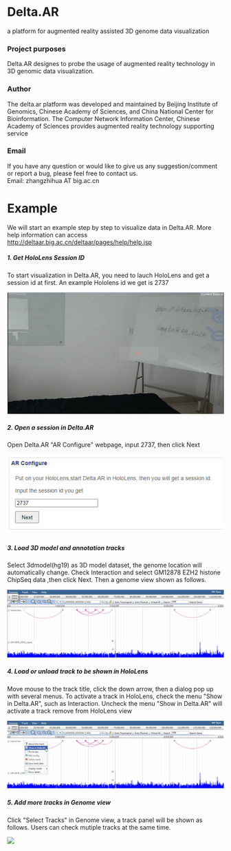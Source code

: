 # Delta.AR
a platform for augmented reality assisted 3D genome data visualization

### Project purposes
Delta.AR designes to probe the usage of augmented reality technology in 3D genomic data visualization.

### Author
The delta.ar platform was developed and maintained by Beijing Institute of Genomics, Chinese Academy of Sciences, and China National Center for Bioinformation. The Computer Network Information Center, Chinese Academy of Sciences provides augmented reality technology supporting service

### Email
If you have any question or would like to give us any suggestion/comment or report a bug, please feel free to contact us. <br>
Email: zhangzhihua AT big.ac.cn

# Example

We will start an example step by step to visualize data in Delta.AR.
More help information can access http://deltaar.big.ac.cn/deltaar/pages/help/help.jsp

##### 1. Get HoloLens Session ID

To start visualization in Delta.AR, you need to lauch HoloLens and get a session id at first. An example Hololens id we get is 2737

![](https://github.com/zhangzhwlab/Delta.AR/blob/main/WebRoot/images/help/img/1.jpg)

##### 2. Open a session in Delta.AR

Open Delta.AR "AR Configure" webpage, input 2737, then click Next

![](https://github.com/zhangzhwlab/Delta.AR/blob/main/WebRoot/images/help/img/2.jpg)

##### 3. Load 3D model and annotation tracks

Select 3dmodel(hg19) as 3D model dataset, the genome location will automatically change. Check Interaction and select GM12878 EZH2 histone ChipSeq data ,then click Next.
Then a genome view shown as follows.

![](https://github.com/zhangzhwlab/Delta.AR/blob/main/WebRoot/images/help/img/6.jpg)

##### 4. Load or unload track to be shown in HoloLens

Move mouse to the track title, click the down arrow, then a dialog pop up with several menus. To activate a track in HoloLens, check the menu "Show in Delta.AR", such as Interaction. Uncheck the menu "Show in Delta.AR" will activate a track remove from HoloLens view

![](https://github.com/zhangzhwlab/Delta.AR/blob/main/WebRoot/images/help/img/7.jpg)

##### 5. Add more tracks in Genome view

Click "Select Tracks" in Genome view, a track panel will be shown as follows. Users can check mutiple tracks at the same time.

![](http://deltaar.big.ac.cn/deltaar/images/help/img/8.jpg)






